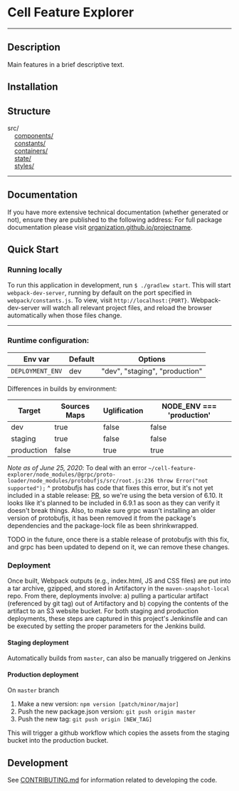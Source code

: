 # Cell Feature Explorer

---

## Description

Main features in a brief descriptive text.

## Installation


## Structure
src/<br/>
&nbsp;&nbsp;&nbsp;&nbsp;[components/](src/components/README.md)<br/>
&nbsp;&nbsp;&nbsp;&nbsp;[constants/](src/constants/README.md)<br/>
&nbsp;&nbsp;&nbsp;&nbsp;[containers/](src/containers/README.md)<br/>
&nbsp;&nbsp;&nbsp;&nbsp;[state/](src/state/README.md)<br/>
&nbsp;&nbsp;&nbsp;&nbsp;[styles/](src/styles/README.md)<br/>
___

## Documentation

If you have more extensive technical documentation (whether generated or not), ensure they are published to the following address:
For full package documentation please visit
[organization.github.io/projectname](https://organization.github.io/projectname/index.html).

## Quick Start

### Running locally
To run this application in development, run `$ ./gradlew start`. This will start `webpack-dev-server`, running by default
on the port specified in `webpack/constants.js`. To view, visit `http://localhost:{PORT}`. Webpack-dev-server will watch all relevant project files, and reload the browser
automatically when those files change.
___


### Runtime configuration:

| Env var | Default | Options |
| ------- |-------- |---------|
|`DEPLOYMENT_ENV`    | dev     | "dev", "staging", "production" |


Differences in builds by environment:

| Target | Sources Maps | Uglification | NODE_ENV === 'production' |
| ------ | ------------ | ------------ |  ------------------------- |
| dev    | true         | false |  false                     |
| staging| true         | false |  false                      |
| production| false      | true |  true                      |

*Note as of June 25, 2020*: To deal with an error `~/cell-feature-explorer/node_modules/@grpc/proto-loader/node_modules/protobufjs/src/root.js:236
        throw Error("not supported");`
              ^
protobufjs has code that fixes this error, but it's not yet included in a stable release: [PR](https://github.com/protobufjs/protobuf.js/pull/1363/), so we're using the beta version of 6.10. It looks like it's planned to be included in 6.9.1 as soon as they can verify it doesn't break things.
Also, to make sure grpc wasn't installing an older version of protobufjs, it has been removed it from the package's dependencies and the package-lock file as been shrinkwrapped.

TODO in the future, once there is a stable release of protobufjs with this fix, and grpc has been updated to depend on it, we can remove these changes.


### Deployment
Once built, Webpack outputs (e.g., index.html, JS and CSS files) are put into a tar archive, gzipped, and stored in
Artifactory in the `maven-snapshot-local` repo. From there, deployments involve: a) pulling a particular artifact (referenced by git tag) out of Artifactory
and b) copying the contents of the artifact to an S3 website bucket. For both staging and production deployments, these 
steps are captured in this project's Jenkinsfile and can be executed by setting the proper parameters for the Jenkins build.

#### Staging deployment
Automatically builds from `master`, can also be manually triggered on Jenkins

#### Production deployment
On `master` branch
1. Make a new version: `npm version [patch/minor/major]`
2. Push the new package.json version: `git push origin master`
3. Push the new tag: `git push origin [NEW_TAG]`

This will trigger a github workflow which copies the assets from the staging bucket into the production bucket.
## Development

See [CONTRIBUTING.md](CONTRIBUTING.md) for information related to developing the code.
